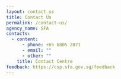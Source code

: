 ```yaml
---
layout: contact_us
title: Contact Us
permalink: /contact-us/
agency_name: SFA
contacts:
  - content:
      - phone: +65 6805 2871
      - email: ""
      - other: ""
    title: Contact Centre
feedback: https://csp.sfa.gov.sg/feedback
---
```

